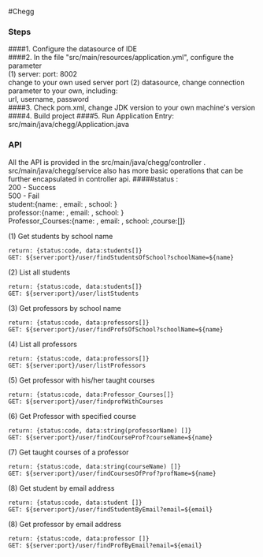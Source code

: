#Chegg
### Steps
####1. Configure the datasource of IDE  
####2. In the file "src/main/resources/application.yml", 
configure the parameter   
(1) server:
port: 8002  
change to your own used server port
(2) datasource, change connection parameter to your own, including:  
url, username, password  
####3. Check pom.xml, change JDK version to your own machine's version
####4. Build project
####5. Run Application 
Entry: src/main/java/chegg/Application.java  

### API
All the API is provided in the src/main/java/chegg/controller .   
src/main/java/chegg/service  also has more basic operations that can be further encapsulated in controller api.
#####status :   
200 - Success  
500 - Fail  
student:{name: , email: , school: }  
professor:{name: , email: , school: }  
Professor_Courses:{name: , email: , school: ,course:[]}  

(1) Get students by school name  
    
    return: {status:code, data:students[]}  
    GET: ${server:port}/user/findStudentsOfSchool?schoolName=${name}
(2) List all students  

    return: {status:code, data:students[]}  
    GET: ${server:port}/user/listStudents

(3) Get professors by school name  

    return: {status:code, data:professors[]}  
    GET: ${server:port}/user/findProfsOfSchool?schoolName=${name}  
(4) List all professors  

    return: {status:code, data:professors[]}  
    GET: ${server:port}/user/listProfessors

(5) Get professor with his/her taught courses

    return: {status:code, data:Professor_Courses[]}  
    GET: ${server:port}/user/findprofWithCourses
(6) Get Professor with specified course

    return: {status:code, data:string(professorName) []}
    GET: ${server:port}/user/findCourseProf?courseName=${name}
(7) Get taught courses of a professor

    return: {status:code, data:string(courseName) []}
    GET: ${server:port}/user/findCoursesOfProf?profName=${name}
(8) Get student by email address

    return: {status:code, data:student []}
    GET: ${server:port}/user/findStudentByEmail?email=${email}
(8) Get professor by email address

    return: {status:code, data:professor []}
    GET: ${server:port}/user/findProfByEmail?email=${email}
